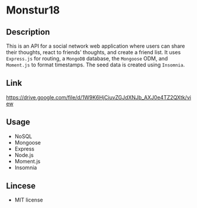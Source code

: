 # Monstur18

## Description

This is an API for a social network web application where users can share their thoughts, react to friends' thoughts, and create a friend list. It uses `Express.js` for routing, a `MongoDB` database, the `Mongoose` ODM, and `Moment.js` to format timestamps. The seed data is created using `Insomnia`.

## Link

https://drive.google.com/file/d/1W9K6HjCiuvZGJdXNJb_AXJ0e4TZ2QXtk/view

## Usage

- NoSQL
- Mongoose
- Express
- Node.js
- Moment.js
- Insomnia

## Lincese
- MIT license